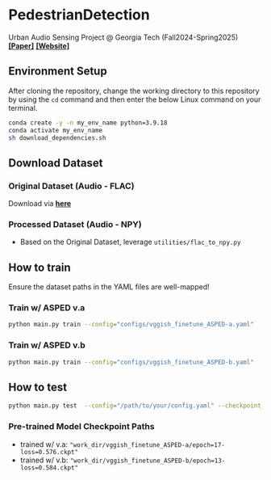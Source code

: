 # PedestrianDetection
Urban Audio Sensing Project @ Georgia Tech (Fall2024-Spring2025)
[**[Paper]**](https://arxiv.org/abs/2309.06531)
[**[Website]**](https://urbanaudiosensing.github.io/)

## Environment Setup
After cloning the repository, change the working directory to this repository by using the `cd` command and then enter the below Linux command on your terminal.
```bash
conda create -y -n my_env_name python=3.9.18
conda activate my_env_name
sh download_dependencies.sh
```
## Download Dataset
### Original Dataset (Audio - FLAC)
Download via [**here**](https://urbanaudiosensing.github.io/ASPED.html)
### Processed Dataset (Audio - NPY)
- Based on the Original Dataset, leverage `utilities/flac_to_npy.py`

## How to train
Ensure the dataset paths in the YAML files are well-mapped!
### Train w/ ASPED v.a
```bash
python main.py train --config="configs/vggish_finetune_ASPED-a.yaml"
```
### Train w/ ASPED v.b
```bash
python main.py train --config="configs/vggish_finetune_ASPED-b.yaml"
```

## How to test
```bash
python main.py test  --config="/path/to/your/config.yaml" --checkpoint_path="/path/to/your/checkpoint.ckpt"
```
### Pre-trained Model Checkpoint Paths
- trained w/ v.a: `"work_dir/vggish_finetune_ASPED-a/epoch=17-loss=0.576.ckpt"`
- trained w/ v.b: `"work_dir/vggish_finetune_ASPED-b/epoch=13-loss=0.584.ckpt"`
